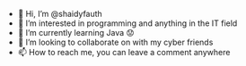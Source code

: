 - 👋 Hi, I’m @shaidyfauth
- 👀 I’m interested in programming and anything in the IT field
- 🌱 I’m currently learning Java 😟
- 💞️ I’m looking to collaborate on with my cyber friends
- 📫 How to reach me, you can leave a comment anywhere

<!---
shaidyfauth/shaidyfauth is a ✨ special ✨ repository because its `README.md` (this file) appears on your GitHub profile.
You can click the Preview link to take a look at your changes.
--->
